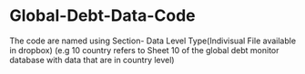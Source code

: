 # Global-Debt-Data-Code

The code are named using Section- Data Level Type(Indivisual File available in dropbox)
(e.g 10 country refers to Sheet 10 of the global debt monitor database with data that are in country level)
